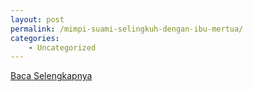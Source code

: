 ```yaml
---
layout: post
permalink: /mimpi-suami-selingkuh-dengan-ibu-mertua/
categories:
    - Uncategorized
---
```


[Baca Selengkapnya](/07)